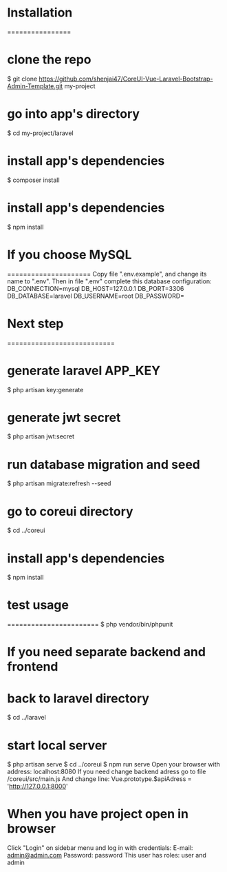 # Installation
================
# clone the repo
$ git clone https://github.com/shenjai47/CoreUI-Vue-Laravel-Bootstrap-Admin-Template.git my-project
# go into app's directory
$ cd my-project/laravel
# install app's dependencies
$ composer install
# install app's dependencies
$ npm install

# If you choose MySQL
=====================
Copy file ".env.example", and change its name to ".env". Then in file ".env" complete this database configuration:
DB_CONNECTION=mysql
DB_HOST=127.0.0.1
DB_PORT=3306
DB_DATABASE=laravel
DB_USERNAME=root
DB_PASSWORD=

# Next step
===========================
# generate laravel APP_KEY
$ php artisan key:generate
# generate jwt secret
$ php artisan jwt:secret
# run database migration and seed
$ php artisan migrate:refresh --seed
# go to coreui directory
$ cd ../coreui
# install app's dependencies
$ npm install

# test usage
=======================
$ php vendor/bin/phpunit

# If you need separate backend and frontend
# back to laravel directory
$ cd ../laravel
# start local server
$ php artisan serve
$ cd ../coreui
$ npm run serve
Open your browser with address: localhost:8080
If you need change backend adress go to file /coreui/src/main.js And change line:
Vue.prototype.$apiAdress = 'http://127.0.0.1:8000'

# When you have project open in browser
Click "Login" on sidebar menu and log in with credentials:
E-mail: admin@admin.com
Password: password
This user has roles: user and admin
